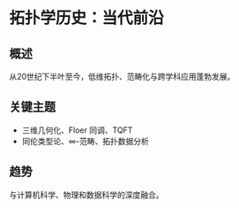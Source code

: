 # 拓扑学历史：当代前沿

## 概述

从20世纪下半叶至今，低维拓扑、范畴化与跨学科应用蓬勃发展。

## 关键主题

- 三维几何化、Floer 同调、TQFT
- 同伦类型论、∞-范畴、拓扑数据分析

## 趋势

与计算机科学、物理和数据科学的深度融合。
